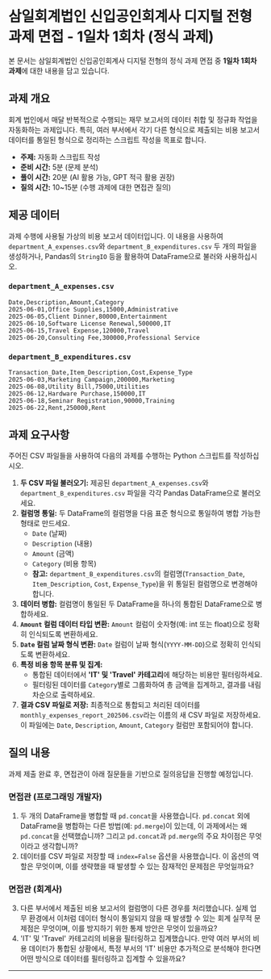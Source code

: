 # 삼일회계법인 신입공인회계사 디지털 전형 과제 면접 - 1일차 1회차 (정식 과제)

본 문서는 삼일회계법인 신입공인회계사 디지털 전형의 정식 과제 면접 중 **1일차 1회차 과제**에 대한 내용을 담고 있습니다.

## 과제 개요

회계 법인에서 매달 반복적으로 수행되는 재무 보고서의 데이터 취합 및 정규화 작업을 자동화하는 과제입니다. 특히, 여러 부서에서 각기 다른 형식으로 제출되는 비용 보고서 데이터를 통일된 형식으로 정리하는 스크립트 작성을 목표로 합니다.

  * **주제:** 자동화 스크립트 작성
  * **준비 시간:** 5분 (문제 분석)
  * **풀이 시간:** 20분 (AI 활용 가능, GPT 적극 활용 권장)
  * **질의 시간:** 10\~15분 (수행 과제에 대한 면접관 질의)

## 제공 데이터

과제 수행에 사용될 가상의 비용 보고서 데이터입니다. 이 내용을 사용하여 `department_A_expenses.csv`와 `department_B_expenditures.csv` 두 개의 파일을 생성하거나, Pandas의 `StringIO` 등을 활용하여 DataFrame으로 불러와 사용하십시오.

### `department_A_expenses.csv`

```csv
Date,Description,Amount,Category
2025-06-01,Office Supplies,15000,Administrative
2025-06-05,Client Dinner,80000,Entertainment
2025-06-10,Software License Renewal,500000,IT
2025-06-15,Travel Expense,120000,Travel
2025-06-20,Consulting Fee,300000,Professional Service
```

### `department_B_expenditures.csv`

```csv
Transaction_Date,Item_Description,Cost,Expense_Type
2025-06-03,Marketing Campaign,200000,Marketing
2025-06-08,Utility Bill,75000,Utilities
2025-06-12,Hardware Purchase,150000,IT
2025-06-18,Seminar Registration,90000,Training
2025-06-22,Rent,250000,Rent
```

## 과제 요구사항

주어진 CSV 파일들을 사용하여 다음의 과제를 수행하는 Python 스크립트를 작성하십시오.

1.  **두 CSV 파일 불러오기:** 제공된 `department_A_expenses.csv`와 `department_B_expenditures.csv` 파일을 각각 Pandas DataFrame으로 불러오세요.
2.  **컬럼명 통일:** 두 DataFrame의 컬럼명을 다음 표준 형식으로 통일하여 병합 가능한 형태로 만드세요.
      * `Date` (날짜)
      * `Description` (내용)
      * `Amount` (금액)
      * `Category` (비용 항목)
      * **참고:** `department_B_expenditures.csv`의 컬럼명(`Transaction_Date`, `Item_Description`, `Cost`, `Expense_Type`)을 위 통일된 컬럼명으로 변경해야 합니다.
3.  **데이터 병합:** 컬럼명이 통일된 두 DataFrame을 하나의 통합된 DataFrame으로 병합하세요.
4.  **`Amount` 컬럼 데이터 타입 변환:** `Amount` 컬럼이 숫자형(예: int 또는 float)으로 정확히 인식되도록 변환하세요.
5.  **`Date` 컬럼 날짜 형식 변환:** `Date` 컬럼이 날짜 형식(`YYYY-MM-DD`)으로 정확히 인식되도록 변환하세요.
6.  **특정 비용 항목 분류 및 집계:**
      * 통합된 데이터에서 **'IT' 및 'Travel' 카테고리**에 해당하는 비용만 필터링하세요.
      * 필터링된 데이터를 `Category`별로 그룹화하여 총 금액을 집계하고, 결과를 내림차순으로 출력하세요.
7.  **결과 CSV 파일로 저장:** 최종적으로 통합되고 처리된 데이터를 `monthly_expenses_report_202506.csv`라는 이름의 새 CSV 파일로 저장하세요. 이 파일에는 `Date`, `Description`, `Amount`, `Category` 컬럼만 포함되어야 합니다.

## 질의 내용

과제 제출 완료 후, 면접관이 아래 질문들을 기반으로 질의응답을 진행할 예정입니다.

### 면접관 (프로그래밍 개발자)

1.  두 개의 DataFrame을 병합할 때 `pd.concat`을 사용했습니다. `pd.concat` 외에 DataFrame을 병합하는 다른 방법(예: `pd.merge`)이 있는데, 이 과제에서는 왜 `pd.concat`을 선택했습니까? 그리고 `pd.concat`과 `pd.merge`의 주요 차이점은 무엇이라고 생각합니까?
2.  데이터를 CSV 파일로 저장할 때 `index=False` 옵션을 사용했습니다. 이 옵션의 역할은 무엇이며, 이를 생략했을 때 발생할 수 있는 잠재적인 문제점은 무엇일까요?

### 면접관 (회계사)

3.  다른 부서에서 제출된 비용 보고서의 컬럼명이 다른 경우를 처리했습니다. 실제 업무 환경에서 이처럼 데이터 형식이 통일되지 않을 때 발생할 수 있는 회계 실무적 문제점은 무엇이며, 이를 방지하기 위한 통제 방안은 무엇이 있을까요?
4.  'IT' 및 'Travel' 카테고리의 비용을 필터링하고 집계했습니다. 만약 여러 부서의 비용 데이터가 통합된 상황에서, 특정 부서의 'IT' 비용만 추가적으로 분석해야 한다면 어떤 방식으로 데이터를 필터링하고 집계할 수 있을까요?

-----
